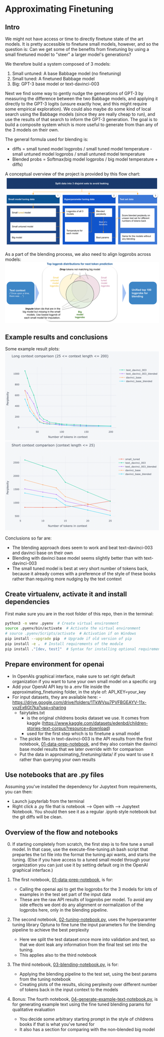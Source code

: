 # Approximating Finetuning

## Intro

We might not have access or time to directly finetune state of the art models. It is pretty accessible to finetune small models, however, and so the question is: Can we get some of the benefits from finetuning by using a small finetuned model to "steer" a larger model's generations?

We therefore build a system composed of 3 models:
1) Small untuned: A base Babbage model (no finetuning)
2) Small tuned: A finetuned Babbage model
3) Big: GPT-3 base model or text-davinci-003

Next we find some way to gently nudge the generations of GPT-3 by measuring the difference between the two Babbage models, and applying it directly to the GPT-3 logits (unsure exactly how, and this might require some empirical exploration). We could also maybe do some kind of local search using the Babbage models (since they are really cheap to run), and use the results of that search to inform the GPT-3 generation.
The goal is to build a composite system which is more useful to generate from than any of the 3 models on their own.

The general formula used for blending is: 
- diffs = small tuned model logprobs / small tuned model temperature - small untuned model logprobs / small untuned model temperature
- Blended probs = Softmax(big model logprobs / big model temperature + diffs)

A conceptual overview of the project is provided by this flow chart:
![img.png](readme_pictures/overview-flow-chart.png)

As a part of the blending process, we also need to align logprobs across models:
![img.png](readme_pictures/align-logprobs-to-big-model.png)

## Example results and conclusions
Some example result plots:
![img.png](readme_pictures/example-plot-long-context.png)
![img.png](readme_pictures/example-plot-short-context.png)

Conclusions so far are:
- The blending approach does seem to work and beat text-davinci-003 and davinci base on their own
- Blending with davinci base model seems slightly better than with text-davinci-003
- The small tuned model is best at very short number of tokens back, because it already comes with a preference of the style of these books rather than requiring more nudging by the text context

## Create virtualenv, activate it and install dependencies
First make sure you are in the root folder of this repo, then in the terminal:
```bash
python3 -m venv .pyenv  # Create virtual environment
source .pyenv/bin/activate  # Activate the virtual environment
# source .pyenv/Scripts/activate  # Activation if on Windows
pip install --upgrade pip  # Upgrade if old version of pip
pip install -e .  # Install requirements of the module
pip install ."[dev, test]"  # Syntax for installing optional requirements of module
```

## Prepare environment for openai
- In OpenAIs graphical interface, make sure to set right default organization if you want to tune your own small model on a specific org
- Add your OpenAI API key to a .env file inside the approximating_finetuning folder, in the style of: API_KEY=your_key
- For input datasets, they are available here: - https://drive.google.com/drive/folders/1TkWVsu7PVFBGEAYV-11x-yxzEx6Gt7ka?usp=sharing
  - fairytales.txt 
    - is the original childrens books dataset we use. It comes from kaggle (https://www.kaggle.com/datasets/edenbd/children-stories-text-corpus?resource=download)
    - used for the first step which is to finetune a small model
  - The pickle files in text-davinci-003 is the API results from the first notebook, [01-data-prep-notebook](01-data-prep-notebook), and they also contain the davinci base model results that we later override with for comparison
  - Put the data in approximating_finetuning/data/ if you want to use it rather than querying your own results

## Use notebooks that are .py files
Assuming you've installed the dependency for Jupytext from requirements, you can then:
- Launch jupyterlab from the terminal
- Right click a .py file that is notebook --> Open with --> Jupytext Notebook. You should then see it as a regular .ipynb style notebook but the git diffs will be clean.

## Overview of the flow and notebooks
0) If starting completely from scratch, the first step is to fine tune a small model. In that case, use the execute-fine-tuning.sh bash script that prepartes the txt file into the format the tuning api wants, and starts the tuning. (Else if you have access to a tuned small model through your organization you can just use it by setting default org in the OpenAI graphical interface.)

1) The first notebook, [01-data-prep-notebook](01-data-prep-notebook), is for:
   - Calling the openai api to get the logprobs for the 3 models for lots of examples in the test set part of the input data
   - These are the raw API results of logprobs per model. To avoid any side effects we dont do any alignment or normalization of the logprobs here, only in the blending pipeline.

2) The second notebook, [02-tuning-notebook.py](02-tuning-notebook.py), uses the hyperparamter tuning library Optuna to fine tune the input parameters for the blending pipeline to achieve the best perplexity
   - Here we split the test dataset once more into validation and test, so that we dont leak any information from the final test set into the tuning.
   - This applies also to the third notebook
   
3) The third notebook, [03-blending-notebook.py](03-blending-notebook.py), is for:
   - Applying the blending pipeline to the test set, using the best params from the tuning notebook
   - Creating plots of the results, slicing perplexity over different number of tokens back in the input context to the models

4) Bonus: The fourth notebook, [04-generate-example-text-notebook.py](04-generate-example-text-notebook.py), is for generating example text using the fine tuned blending params for qualitative evaluation
   - You decide some arbitrary starting prompt in the style of childrens books if that is what you've tuned for 
   - It also has a section for comparing with the non-blended big model